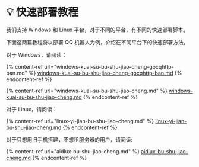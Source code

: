 # 💡 快速部署教程

我们支持 Windows 和 Linux 平台，对于不同的平台，有不同的快速部署脚本。

下面这两篇教程将以部署 QQ 机器人为例，介绍在不同平台下的快速部署方法。

对于 Windows，请阅读：

{% content-ref url="windows-kuai-su-bu-shu-jiao-cheng-gocqhttp-ban.md" %}
[windows-kuai-su-bu-shu-jiao-cheng-gocqhttp-ban.md](windows-kuai-su-bu-shu-jiao-cheng-gocqhttp-ban.md)
{% endcontent-ref %}

{% content-ref url="windows-kuai-su-bu-shu-jiao-cheng.md" %}
[windows-kuai-su-bu-shu-jiao-cheng.md](windows-kuai-su-bu-shu-jiao-cheng.md)
{% endcontent-ref %}

对于 Linux，请阅读：

{% content-ref url="linux-yi-jian-bu-shu-jiao-cheng.md" %}
[linux-yi-jian-bu-shu-jiao-cheng.md](linux-yi-jian-bu-shu-jiao-cheng.md)
{% endcontent-ref %}

对于只想用旧手机搭建，不想租服务器的用户，请阅读:


{% content-ref url="aidlux-bu-shu-jiao-cheng.md" %}
[aidlux-bu-shu-jiao-cheng.md](aidlux-bu-shu-jiao-cheng.md)
{% endcontent-ref %}
